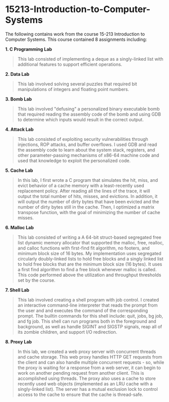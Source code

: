 # 15213-Introduction-to-Computer-Systems

The following contains work from the course 15-213 Introduction to Computer Systems. This course contained 8 assignments including:

__1. C Programming Lab__

  > This lab consisted of implementing a deque as a singly-linked list with additional features to support efficient operations.
  
__2. Data Lab__

  > This lab involved solving several puzzles that required bit manipulations of integers and floating point numbers.

__3. Bomb Lab__

  > This lab involved "defusing" a personalized binary executable bomb that required reading the assembly code of the bomb and using GDB to determine which inputs would result in the correct output.

__4. Attack Lab__

  > This lab consisted of exploiting security vulnerabilities through injections, ROP attacks, and buffer overflows. I used GDB and read the assembly code to learn about the system stack, registers, and other parameter-passing mechanisms of x86-64 machine code and used that knowledge to exploit the personalized code.

__5. Cache Lab__

  > In this lab, I first wrote a C program that simulates the hit, miss, and evict behavior of a cache memory with a least-recently used replacement policy. After reading all the lines of the trace, it will output the total number of hits, misses, and evictions. In addition, it will output the number of dirty bytes that have been evicted and the number of dirty bytes still in the cache. Then, I optimized a matrix transpose function, with the goal of minimizing the number of cache misses.

__6. Malloc Lab__

  > This lab consisted of writing a A 64-bit struct-based segregated free list dynamic memory allocator that supported the malloc, free, realloc, and calloc functions with first-find fit algorithm, no footers, and minimum block size of 16 bytes. My implementation uses segregated circularly doubly-linked lists to hold free blocks and a singly linked list to hold free blocks that are the minimum block size (16 bytes). It uses a first find algorithm to find a free block whenever malloc is called. This code performed above the utilization and throughput thresholds set by the course.

__7. Shell Lab__

  > This lab involved creating a shell program with job control. I created an interactive command-line interpreter that reads the prompt from the user and and executes the command of the corresponding prompt. The builtin commands for this shell include: quit, jobs, bg job, and fg job. This shell can run programs both in the foreground and background, as well as handle SIGINT and SIGSTP signals, reap all of its zombie children, and support I/O redirection.

__8. Proxy Lab__

  > In this lab, we created a web proxy server with concurrent threads and cache storage. This web proxy handles HTTP GET requests from the client and can also handle multiple concurrent requests - so, while the proxy is waiting for a response from a web server, it can begin to work on another pending request from another client. This is accomplished using threads. The proxy also uses a cache to store recently used web objects (implemented as an LRU cache with a singly-linked list). The server has a mutual exclusion lock to control access to the cache to ensure that the cache is thread-safe.
